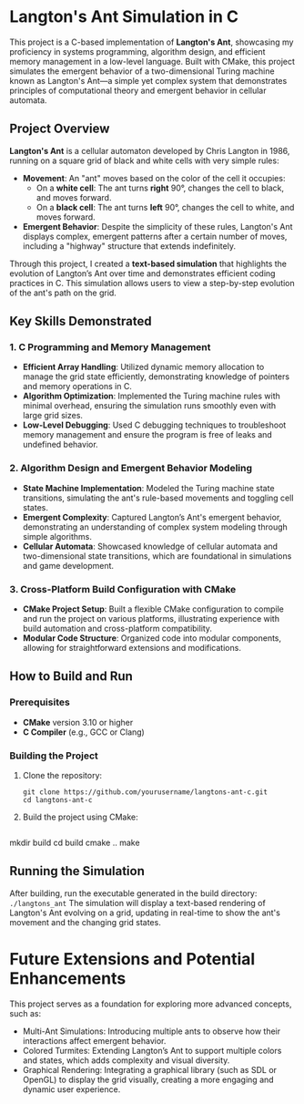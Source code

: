 # Langton's Ant Simulation in C

This project is a C-based implementation of **Langton's Ant**, showcasing my proficiency in systems programming, algorithm design, and efficient memory management in a low-level language. Built with CMake, this project simulates the emergent behavior of a two-dimensional Turing machine known as Langton's Ant—a simple yet complex system that demonstrates principles of computational theory and emergent behavior in cellular automata.

## Project Overview

**Langton's Ant** is a cellular automaton developed by Chris Langton in 1986, running on a square grid of black and white cells with very simple rules:

- **Movement**: An "ant" moves based on the color of the cell it occupies:
  - On a **white cell**: The ant turns **right** 90°, changes the cell to black, and moves forward.
  - On a **black cell**: The ant turns **left** 90°, changes the cell to white, and moves forward.
- **Emergent Behavior**: Despite the simplicity of these rules, Langton's Ant displays complex, emergent patterns after a certain number of moves, including a "highway" structure that extends indefinitely.

Through this project, I created a **text-based simulation** that highlights the evolution of Langton’s Ant over time and demonstrates efficient coding practices in C. This simulation allows users to view a step-by-step evolution of the ant's path on the grid.

## Key Skills Demonstrated

### 1. **C Programming and Memory Management**
   - **Efficient Array Handling**: Utilized dynamic memory allocation to manage the grid state efficiently, demonstrating knowledge of pointers and memory operations in C.
   - **Algorithm Optimization**: Implemented the Turing machine rules with minimal overhead, ensuring the simulation runs smoothly even with large grid sizes.
   - **Low-Level Debugging**: Used C debugging techniques to troubleshoot memory management and ensure the program is free of leaks and undefined behavior.

### 2. **Algorithm Design and Emergent Behavior Modeling**
   - **State Machine Implementation**: Modeled the Turing machine state transitions, simulating the ant's rule-based movements and toggling cell states.
   - **Emergent Complexity**: Captured Langton’s Ant's emergent behavior, demonstrating an understanding of complex system modeling through simple algorithms.
   - **Cellular Automata**: Showcased knowledge of cellular automata and two-dimensional state transitions, which are foundational in simulations and game development.

### 3. **Cross-Platform Build Configuration with CMake**
   - **CMake Project Setup**: Built a flexible CMake configuration to compile and run the project on various platforms, illustrating experience with build automation and cross-platform compatibility.
   - **Modular Code Structure**: Organized code into modular components, allowing for straightforward extensions and modifications.

## How to Build and Run

### Prerequisites
- **CMake** version 3.10 or higher
- **C Compiler** (e.g., GCC or Clang)

### Building the Project
1. Clone the repository:
   ```
   git clone https://github.com/yourusername/langtons-ant-c.git
   cd langtons-ant-c
2. Build the project using CMake:
   ```
  mkdir build
  cd build
  cmake ..
  make

## Running the Simulation
After building, run the executable generated in the build directory:
`./langtons_ant`
The simulation will display a text-based rendering of Langton's Ant evolving on a grid, updating in real-time to show the ant's movement and the changing grid states.

# Future Extensions and Potential Enhancements
This project serves as a foundation for exploring more advanced concepts, such as:
- Multi-Ant Simulations: Introducing multiple ants to observe how their interactions affect emergent behavior.
- Colored Turmites: Extending Langton’s Ant to support multiple colors and states, which adds complexity and visual diversity.
- Graphical Rendering: Integrating a graphical library (such as SDL or OpenGL) to display the grid visually, creating a more engaging and dynamic user experience.

